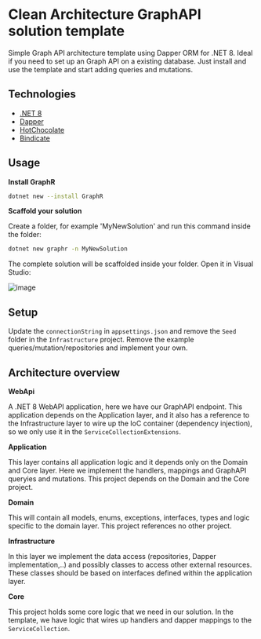 # Clean Architecture GraphAPI solution template 

Simple Graph API architecture template using Dapper ORM for .NET 8.
Ideal if you need to set up an Graph API on a existing database. Just install and use the template and start adding queries and mutations.

## Technologies

- [.NET 8](https://github.com/dotnet/core)
- [Dapper](https://github.com/DapperLib/Dapper)
- [HotChocolate](https://github.com/ChilliCream/graphql-platform)
- [Bindicate](https://github.com/Tim-Maes/Bindicate)

## Usage

**Install GraphR**

```bash
dotnet new --install GraphR
```

**Scaffold your solution**

Create a folder, for example 'MyNewSolution' and run this command inside the folder:

```bash
dotnet new graphr -n MyNewSolution
```
The complete solution will be scaffolded inside your folder. Open it in Visual Studio:

![image](https://github.com/Tim-Maes/GraphR/assets/91606949/297e227a-4b55-44e0-ab92-4aa3dc5e7558)


## Setup

Update the `connectionString` in `appsettings.json` and remove the `Seed` folder in the `Infrastructure` project.
Remove the example queries/mutation/repositories and implement your own.

## Architecture overview

**WebApi**

A .NET 8 WebAPI application, here we have our GraphAPI endpoint. This application depends on the Application layer, and it also has a reference to the Infrastructure layer to wire up the IoC container (dependency injection), so we only use it in the `ServiceCollectionExtensions`.

**Application**

This layer contains all application logic and it depends only on the Domain and Core layer. Here we implement the handlers, mappings and GraphAPI queryies and mutations. This project depends on the Domain and the Core project.

**Domain**

This will contain all models, enums, exceptions, interfaces, types and logic specific to the domain layer. This project references no other project.

**Infrastructure**

In this layer we implement the data access (repositories, Dapper implementation,..) and possibly classes to access other external resources. These classes should be based on interfaces defined within the application layer. 

**Core**

This project holds some core logic that we need in our solution. In the template, we have logic that wires up handlers and dapper mappings to the `ServiceCollection`.

